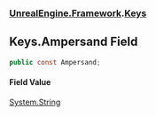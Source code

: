 ### [UnrealEngine.Framework](./UnrealEngine-Framework.md 'UnrealEngine.Framework').[Keys](./Keys.md 'UnrealEngine.Framework.Keys')
## Keys.Ampersand Field
  
```csharp
public const Ampersand;
```
#### Field Value
[System.String](https://docs.microsoft.com/en-us/dotnet/api/System.String 'System.String')  
